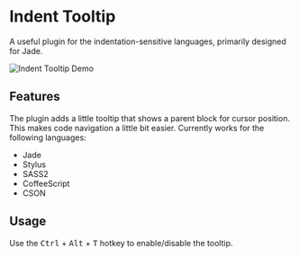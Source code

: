 # Indent Tooltip

A useful plugin for the indentation-sensitive languages, primarily designed for Jade.

![Indent Tooltip Demo](https://cloud.githubusercontent.com/assets/9012519/15859926/b2d5a624-2ccf-11e6-86c6-deddc3cc4bf3.gif)

## Features

The plugin adds a little tooltip that shows a parent block for cursor position. This makes code navigation a little bit easier. Currently works for the following languages:

- Jade
- Stylus
- SASS2
- CoffeeScript
- CSON

## Usage

Use the <kbd>Ctrl</kbd> + <kbd>Alt</kbd> + <kbd>T</kbd> hotkey to enable/disable the tooltip.
